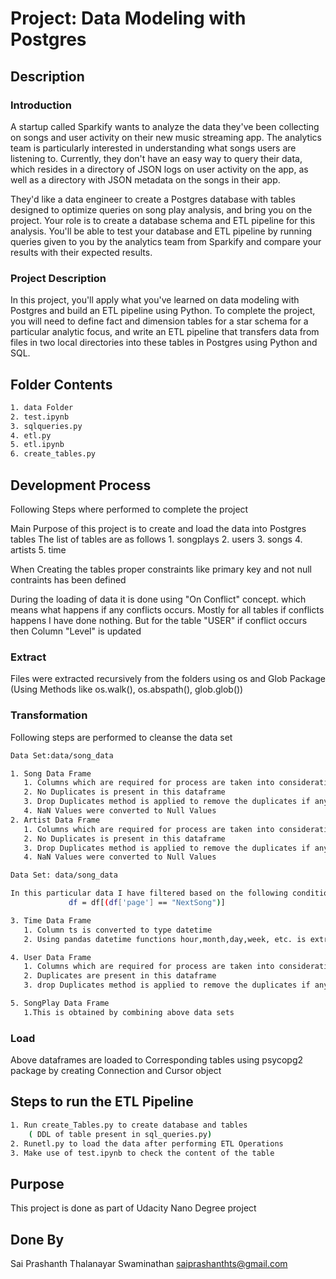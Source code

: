 # Project: Data Modeling with Postgres
## Description

### Introduction
A startup called Sparkify wants to analyze the data they've been collecting on songs and user activity on their new music streaming app. The analytics team is particularly interested in understanding what songs users are listening to. Currently, they don't have an easy way to query their data, which resides in a directory of JSON logs on user activity on the app, as well as a directory with JSON metadata on the songs in their app.

They'd like a data engineer to create a Postgres database with tables designed to optimize queries on song play analysis, and bring you on the project. Your role is to create a database schema and ETL pipeline for this analysis. You'll be able to test your database and ETL pipeline by running queries given to you by the analytics team from Sparkify and compare your results with their expected results.

### Project Description
In this project, you'll apply what you've learned on data modeling with Postgres and build an ETL pipeline using Python. To complete the project, you will need to define fact and dimension tables for a star schema for a particular analytic focus, and write an ETL pipeline that transfers data from files in two local directories into these tables in Postgres using Python and SQL.

## Folder Contents
```bash
1. data Folder
2. test.ipynb
3. sqlqueries.py
4. etl.py
5. etl.ipynb
6. create_tables.py
```

## Development Process

Following Steps where performed to complete the project

Main Purpose of this project is to create and load the data into Postgres tables
The list of tables are as follows
    1. songplays
    2. users
    3. songs
    4. artists
    5. time
    
When Creating the tables proper constraints like primary key and not null contraints has been defined

During the loading of data it is done using "On Conflict" concept. which means what happens if any conflicts occurs. 
Mostly for all tables if conflicts happens I have done nothing. But for the table "USER" if conflict occurs then Column "Level" is updated
    

### Extract 

Files were extracted recursively from the folders using os and Glob Package (Using Methods like os.walk(), os.abspath(), glob.glob())

### Transformation

Following steps are performed to cleanse the data set

```bash
Data Set:data/song_data

1. Song Data Frame
   1. Columns which are required for process are taken into consideration 
   2. No Duplicates is present in this dataframe
   3. Drop Duplicates method is applied to remove the duplicates if any
   4. NaN Values were converted to Null Values
2. Artist Data Frame
   1. Columns which are required for process are taken into consideration 
   2. No Duplicates is present in this dataframe
   3. Drop Duplicates method is applied to remove the duplicates if any
   4. NaN Values were converted to Null Values

Data Set: data/song_data

In this particular data I have filtered based on the following condition
             df = df[(df['page'] == "NextSong")]

3. Time Data Frame
   1. Column ts is converted to type datetime
   2. Using pandas datetime functions hour,month,day,week, etc. is extracted

4. User Data Frame
   1. Columns which are required for process are taken into consideration 
   2. Duplicates are present in this dataframe
   3. drop Duplicates method is applied to remove the duplicates if any

5. SongPlay Data Frame
   1.This is obtained by combining above data sets 

```

### Load

Above dataframes are loaded to Corresponding tables using psycopg2 package by creating Connection and Cursor object

## Steps to run the ETL Pipeline

```bash
1. Run create_Tables.py to create database and tables
    ( DDL of table present in sql_queries.py)
2. Runetl.py to load the data after performing ETL Operations
3. Make use of test.ipynb to check the content of the table
```

## Purpose 
This project is done as part of Udacity Nano Degree project

## Done By
Sai Prashanth Thalanayar Swaminathan
    saiprashanthts@gmail.com